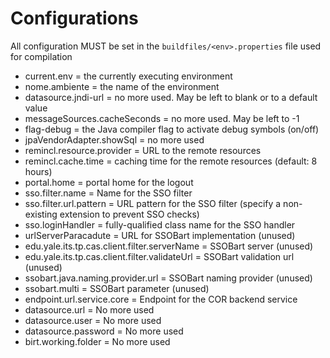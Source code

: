 # Configurations
All configuration MUST be set in the `buildfiles/<env>.properties` file used for compilation
- current.env = the currently executing environment
- nome.ambiente = the name of the environment
- datasource.jndi-url = no more used. May be left to blank or to a default value
- messageSources.cacheSeconds = no more used. May be left to -1
- flag-debug = the Java compiler flag to activate debug symbols (on/off)
- jpaVendorAdapter.showSql = no more used
- remincl.resource.provider = URL to the remote resources
- remincl.cache.time = caching time for the remote resources (default: 8 hours)
- portal.home = portal home for the logout
- sso.filter.name = Name for the SSO filter
- sso.filter.url.pattern = URL pattern for the SSO filter
    (specify a non-existing extension to prevent SSO checks)
- sso.loginHandler = fully-qualified class name for the SSO handler
- urlServerParacadute = URL for SSOBart implementation (unused)
- edu.yale.its.tp.cas.client.filter.serverName = SSOBart server (unused)
- edu.yale.its.tp.cas.client.filter.validateUrl = SSOBart validation url (unused)
- ssobart.java.naming.provider.url = SSOBart naming provider (unused)
- ssobart.multi = SSOBart parameter (unused)
- endpoint.url.service.core = Endpoint for the COR backend service
- datasource.url = No more used
- datasource.user = No more used
- datasource.password = No more used
- birt.working.folder = No more used
